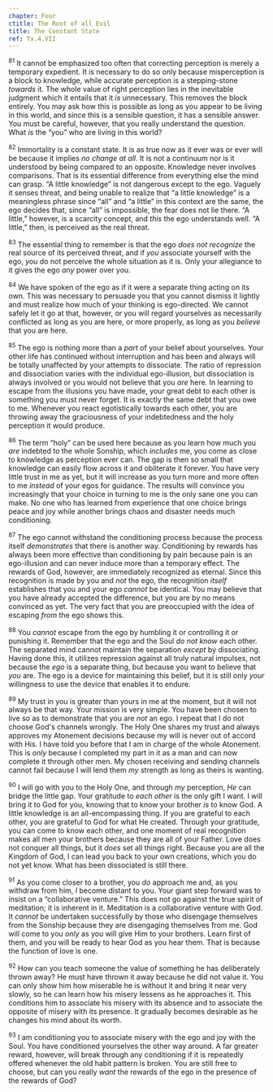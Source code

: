 ```yaml
---
chapter: Four
ctitle: The Root of all Evil
title: The Constant State
ref: Tx.4.VII
---
```


<sup>81</sup> It cannot be emphasized too often that correcting perception is
merely a temporary expedient. It is necessary to do so only because
misperception is a block to knowledge, while accurate perception is a
stepping-stone *towards* it. The whole value of right perception lies in
the inevitable judgment which it entails that it *is* unnecessary. This
removes the block entirely. You may ask how this is possible as long as
you appear to be living in this world, and since this is a sensible
question, it has a sensible answer. You must be careful, however, that
you really understand the question. What *is* the “you” who are living
in this world?

<sup>82</sup> Immortality is a constant state. It is as true now as it ever was or
ever will be because it implies *no change at all*. It is not a
continuum nor is it understood by being compared to an opposite.
Knowledge never involves comparisons. That is its essential difference
from everything else the mind can grasp. “A little knowledge” is not
dangerous except to the ego. Vaguely it senses threat, and being unable
to realize that “a little knowledge” is a meaningless phrase since “all”
and “a little” in this context are the same, the ego decides that, since
“all” is impossible, the fear does not lie there. “A little,” however,
is a scarcity concept, and *this* the ego understands well. “A little,”
then, is perceived as the real threat.

<sup>83</sup> The essential thing to remember is that the ego *does not recognize*
the real source of its perceived threat, and if *you* associate yourself
with the ego, *you* do not perceive the whole situation as it is. Only
your allegiance to it gives the ego *any* power over you.

<sup>84</sup> We have spoken of the ego as if it were a separate thing acting on
its own. This was necessary to persuade you that you cannot dismiss it
lightly and must realize how much of your thinking is ego-directed. We
cannot safely let it go at that, however, or you will regard yourselves
as necessarily conflicted as long as you are here, or more properly, as
long as you *believe* that you are here.

<sup>85</sup> The ego is nothing more than a *part* of your belief about
yourselves. Your other life has continued without interruption and has
been and always will be totally unaffected by your attempts to
dissociate. The ratio of repression and dissociation varies with the
individual ego-illusion, but dissociation is always involved or you
would not believe that you *are* here. In learning to escape from the
illusions you have made, your great debt to each other is something you
must never forget. It is exactly the same debt that you owe to me.
Whenever you react egotistically towards each other, you are throwing
away the graciousness of your indebtedness and the holy perception it
would produce.

<sup>86</sup> The term “holy” can be used here because as you learn how much you
*are* indebted to the whole Sonship, which *includes* me, you come as
close to knowledge as perception ever can. The gap is then so small that
knowledge can easily flow across it and obliterate it forever. You have
very little trust in me as yet, but it will increase as you turn more
and more often to me *instead* of your egos for guidance. The results
will convince you increasingly that your choice in turning to me is the
only sane one you can make. No one who has learned from experience that
one choice brings peace and joy while another brings chaos and disaster
needs much conditioning.

<sup>87</sup> The ego cannot withstand the conditioning process because the process
itself *demonstrates* that there is another way. Conditioning by rewards
has always been more effective than conditioning by pain because pain is
an ego-illusion and can never induce more than a temporary effect. The
rewards of God, however, are immediately recognized as eternal. Since
this recognition is made by you and *not* the ego, the recognition
*itself* establishes that you and your ego *cannot* be identical. You
may believe that you have already accepted the difference, but you are
by no means convinced as yet. The very fact that you are preoccupied
with the idea of escaping *from* the ego shows this.

<sup>88</sup> You *cannot* escape from the ego by humbling it or controlling it or
punishing it. Remember that the ego and the Soul *do not know* each
other. The separated mind cannot maintain the separation *except* by
dissociating. Having done this, it utilizes repression against all truly
natural impulses, not because the *ego* is a separate thing, but because
you want to believe that *you* are. The ego is a device for maintaining
this belief, but it is still only *your* willingness to use the device
that enables it to endure.

<sup>89</sup> My trust in you is greater than yours in me at the moment, but it
will not always be that way. Your mission is very simple. You have been
chosen to live so as to demonstrate that you are *not* an ego. I repeat
that I do not choose God's channels wrongly. The Holy One shares my
trust and always approves my Atonement decisions because my will is
never out of accord with His. I have told you before that I am in charge
of the whole Atonement. This is *only* because I completed my part in it
as a man and can now complete it through other men. My chosen receiving
and sending channels cannot fail because I will lend them *my* strength
as long as theirs is wanting.

<sup>90</sup> I will go with you to the Holy One, and through *my* perception, *He*
can bridge the little gap. Your gratitude to *each other* is the only
gift I want. I will bring it to God for you, knowing that to know your
brother *is* to know God. A little knowledge is an all-encompassing
thing. If you are grateful to each other, you are grateful to God for
what He created. Through your gratitude, you can come to know each
other, and one moment of real recognition makes all men your brothers
because they are all of your Father. Love does not conquer all things,
but it *does* set all things right. Because you are all the Kingdom of
God, I can lead you back to your own creations, which you do not yet
know. What has been dissociated is still there.

<sup>91</sup> As you come closer to a brother, you *do* approach me and, as you
withdraw from him, *I* become distant to you. Your giant step forward
was to insist on a “collaborative venture.” This does not go against the
true spirit of meditation; it is inherent in it. Meditation is a
collaborative venture with God. It *cannot* be undertaken successfully
by those who disengage themselves from the Sonship because they are
disengaging themselves from me. God will come to you *only* as you will
give Him to your brothers. Learn first of them, and you will be ready to
hear God as you hear them. That is because the function of love is one.

<sup>92</sup> How can you teach someone the value of something he has deliberately
thrown away? He must have thrown it away because he did not value it.
You can only show him how miserable he is without it and bring it near
very slowly, so he can learn how his misery lessens as he approaches it.
This conditions him to associate his misery with its absence and to
associate the opposite of misery with its presence. It gradually becomes
desirable as he changes his mind about its worth.

<sup>93</sup> I am conditioning you to associate misery with the ego and joy with
the Soul. You have conditioned yourselves the other way around. A far
greater reward, however, will break through any conditioning if it is
repeatedly offered whenever the old habit pattern is broken. You are
still free to choose, but can you really *want* the rewards of the ego
in the presence of the rewards of God?

